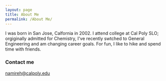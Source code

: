 ```yaml
---
layout: page
title: About Me
permalink: /About Me/
---
```


I was born in San Jose, Calfornia in 2002. I attend college at Cal Poly SLO; orgiginally admitted for Chemistry, I've recently swtched to General Engineering and am changing career goals. For fun, I like to hike and spend time with friends. 

### Contact me

[namireh@calpoly.edu](mailto:namireh@calpoly.edu)

